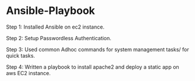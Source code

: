 # Ansible-Playbook

Step 1: Installed Ansible on ec2 instance.

Step 2: Setup Passwordless Authentication.

Step 3: Used common Adhoc commands for system management tasks/ for quick tasks.

Step 4: Written a playbook to install apache2 and deploy a static app on aws EC2 instance.
